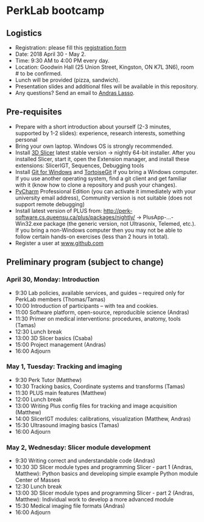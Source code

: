 # PerkLab bootcamp

## Logistics

- Registration: please fill this [registration form](https://1drv.ms/xs/s!Arm_AFxB9yqHtIIpmmPeoMhEmeYfjw?wdFormId=%7B69951206%2D0309%2D480F%2D83E7%2D5FDA6E07874D%7D)
- Date:	2018 April 30 - May 2.
- Time:	9:30 AM to 4:00 PM every day.
- Location:	Goodwin Hall (25 Union Street, Kingston, ON K7L 3N6), room # to be confirmed.
-	Lunch will be provided (pizza, sandwich).
-	Presentation slides and additional files will be available in this repository.
- Any questions? Send an email to [Andras Lasso](mailto:lasso@queensu.ca).

## Pre-requisites
-	Prepare with a short introduction about yourself (2-3 minutes, supported by 1-2 slides): experience, research interests, something personal
-	Bring your own laptop. Windows OS is strongly recommended.
-	Install [3D Slicer](http://download.slicer.org/) latest stable version -> nightly 64-bit installer. After you installed Slicer, start it, open the Extension manager, and install these extensions: SlicerIGT, Sequences, Debugging tools
-	Install [Git for Windows](https://git-scm.com/download/win) and [TortoiseGit](https://tortoisegit.org/) if you bring a Windows computer. If you use another operating system, find a git client and get familiar with it (know how to clone a repository and push your changes).
-	[PyCharm](https://www.jetbrains.com/pycharm/) Professional Edition (you can activate it immediately with your university email address), Community version is not suitable (does not support remote debugging) 
-	Install latest version of PLUS from: http://perk-software.cs.queensu.ca/plus/packages/nightly/ -> PlusApp-...-Win32.exe package (the generic version, not Ultrasonix, Telemed, etc.). If you bring a non-Windows computer then you may not be able to follow certain hands-on exercises (less than 2 hours in total).
-	Register a user at www.github.com

## Preliminary program (subject to change)

### April 30, Monday: Introduction

- 9:30	Lab policies, available services, and guides – required only for PerkLab members (Thomas/Tamas)
- 10:00	Introduction of participants – with tea and cookies.
- 11:00	Software platform, open-source, reproducible science (Andras)
- 11:30	Primer on medical interventions: procedures, anatomy, tools (Tamas)
- 12:30	Lunch break
- 13:00	3D Slicer basics (Csaba)
- 15:00	Project management (Andras)
- 16:00	Adjourn

### May 1, Tuesday: Tracking and imaging
- 9:30	Perk Tutor (Matthew)
- 10:30	Tracking basics, Coordinate systems and transforms (Tamas)
- 11:30	PLUS main features (Matthew)
- 12:00	Lunch break
- 13:00	Writing Plus config files for tracking and image acquisition (Matthew)
- 14:00	SlicerIGT modules: calibrations, visualization (Matthew, Andras)
- 15:30	Ultrasound imaging basics (Tamas)
- 16:00	Adjourn

### May 2, Wednesday: Slicer module development
- 9:30	Writing correct and understandable code (Andras)
- 10:30	3D Slicer module types and programming Slicer - part 1 (Andras, Matthew): Python basics and developing simple example Python module Center of Masses
- 12:30	Lunch break
- 13:00	3D Slicer module types and programming Slicer - part 2 (Andras, Matthew): Individual work to develop a more advanced module
- 15:30	Medical imaging file formats (Andras)
- 16:00	Adjourn
